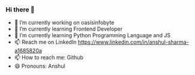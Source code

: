 ### Hi there 👋

- 🔭 I’m currently working on oasisinfobyte
- 🌱 I’m currently learning Frontend Developer 
- 🌱 I’m currently learning Python Programming Language and JS
- 📫 Reach me on LinkedIn https://www.linkedin.com/in/anshul-sharma-a1685820a
- 📫 How to reach me: Github
- 😄 Pronouns: Anshul

